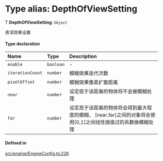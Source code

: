 # Type alias: DepthOfViewSetting

Ƭ **DepthOfViewSetting**: `Object`

景深效果设置

#### Type declaration

| Name | Type | Description |
| :------ | :------ | :------ |
| `enable` | `boolean` | - |
| `iterationCount` | `number` | 模糊效果迭代次数 |
| `pixelOffset` | `number` | 模糊效果像素扩散距离 |
| `near` | `number` | 设定低于该距离的物体将不会被模糊处理 |
| `far` | `number` | 设定高于该距离的物体将会得到最大程度的模糊， [near,far]之间的对象将会使用[0,1]之间线性插值过的系数做模糊处理 |

#### Defined in

[src/engine/EngineConfig.ts:226](https://github.com/Orillusion/orillusion/blob/main/src/engine/EngineConfig.ts#L226)
